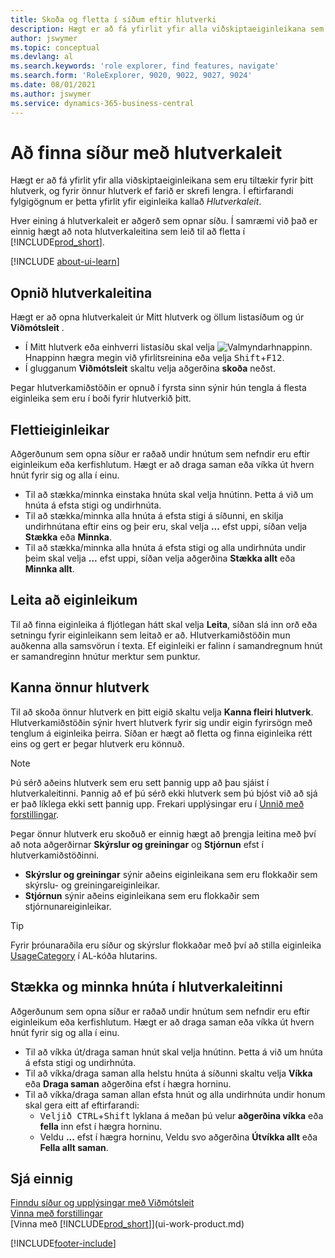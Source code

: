 ```yaml
---
title: Skoða og fletta í síðum eftir hlutverki
description: Hægt er að fá yfirlit yfir alla viðskiptaeiginleikana sem eru tiltækir fyrir hlutverkið þitt og önnur hlutverk með hlutverkaleitinni.
author: jswymer
ms.topic: conceptual
ms.devlang: al
ms.search.keywords: 'role explorer, find features, navigate'
ms.search.form: 'RoleExplorer, 9020, 9022, 9027, 9024'
ms.date: 08/01/2021
ms.author: jswymer
ms.service: dynamics-365-business-central
---
```


# Að finna síður með hlutverkaleit

Hægt er að fá yfirlit yfir alla viðskiptaeiginleikana sem eru tiltækir fyrir þitt hlutverk, og fyrir önnur hlutverk ef farið er skrefi lengra. Í eftirfarandi fylgigögnum er þetta yfirlit yfir eiginleika kallað *Hlutverkaleit*.

Hver eining á hlutverkaleit er aðgerð sem opnar síðu. Í samræmi við það er einnig hægt að nota hlutverkaleitina sem leið til að fletta í [!INCLUDE[prod_short](includes/prod_short.md)].

[!INCLUDE [about-ui-learn](includes/about-ui-learn.md)]

## Opnið hlutverkaleitina

Hægt er að opna hlutverkaleit úr Mitt hlutverk og öllum listasíðum og úr **Viðmótsleit** .

- Í Mitt hlutverk eða einhverri listasíðu skal velja ![Valmyndarhnappinn.](media/ui_menu_button.png "Valmyndarhnappur") Hnappinn hægra megin við yfirlitsreinina eða velja  <kbd>Shift</kbd>+<kbd>F12</kbd>.
- Í glugganum **Viðmótsleit** skaltu velja aðgerðina **skoða** neðst.

Þegar hlutverkamiðstöðin er opnuð í fyrsta sinn sýnir hún tengla á flesta eiginleika sem eru í boði fyrir hlutverkið þitt.

## Flettieiginleikar

Aðgerðunum sem opna síður er raðað undir hnútum sem nefndir eru eftir eiginleikum eða kerfishlutum. Hægt er að draga saman eða víkka út hvern hnút fyrir sig og alla í einu.

- Til að stækka/minnka einstaka hnúta skal velja hnútinn. Þetta á við um hnúta á efsta stigi og undirhnúta.
- Til að stækka/minnka alla hnúta á efsta stigi á síðunni, en skilja undirhnútana eftir eins og þeir eru, skal velja **...** efst uppi, síðan velja **Stækka** eða **Minnka**.
- Til að stækka/minnka alla hnúta á efsta stigi og alla undirhnúta undir þeim skal velja **...** efst uppi, síðan velja aðgerðina **Stækka allt** eða **Minnka allt**.

## Leita að eiginleikum

Til að finna eiginleika á fljótlegan hátt skal velja **Leita**, síðan slá inn orð eða setningu fyrir eiginleikann sem leitað er að. Hlutverkamiðstöðin mun auðkenna alla samsvörun í texta. Ef eiginleiki er falinn í samandregnum hnút er samandreginn hnútur merktur sem punktur. 

## Kanna önnur hlutverk

Til að skoða önnur hlutverk en þitt eigið skaltu velja **Kanna fleiri hlutverk**. Hlutverkamiðstöðin sýnir hvert hlutverk fyrir sig undir eigin fyrirsögn með tenglum á eiginleika þeirra. Síðan er hægt að fletta og finna eiginleika rétt eins og gert er þegar hlutverk eru könnuð.

> [!NOTE]
> Þú sérð aðeins hlutverk sem eru sett þannig upp að þau sjáist í hlutverkaleitinni. Þannig að ef þú sérð ekki hlutverk sem þú bjóst við að sjá er það líklega ekki sett þannig upp. Frekari upplýsingar eru í [Unnið með forstillingar](admin-users-profiles-roles.md). 

Þegar önnur hlutverk eru skoðuð er einnig hægt að þrengja leitina með því að nota aðgerðirnar **Skýrslur og greiningar** og **Stjórnun** efst í hlutverkamiðstöðinni.

- **Skýrslur og greiningar** sýnir aðeins eiginleikana sem eru flokkaðir sem skýrslu- og greiningareiginleikar.
- **Stjórnun** sýnir aðeins eiginleikana sem eru flokkaðir sem stjórnunareiginleikar.

> [!TIP]
> Fyrir þróunaraðila eru síður og skýrslur flokkaðar með því að stilla eiginleika [UsageCategory](/dynamics365/business-central/dev-itpro/developer/properties/devenv-usagecategory-property) í AL-kóða hlutarins.
<!--
 
## Role explorer actions

There a several actions along the top of the role explorer to help you locate features of your role and other roles.

|Action|Description|
|------|------|
|**All**|Shows all features that are related to the role.|
|**Find**|Lets you enter a word or phrase to quickly locate feature names that match.|
|**Explore more roles**|All business features that are available for all roles including your own. When exploring all roles, the other actions work the same way, except for all roles shown. **NOTE:** You will only see roles that are set up to show in role explorer. For more information, see [Manage Profiles](admin-users-profiles-roles.md).  |
|**Report & Analysis**|This action Shows only those features that are categorized as reports and analysis features.|
|**Administration**|Shows only those features that are categorized as administration features.|



<!--
Choose the **Find** action at the top of the role explorer to quickly locate feature names that contain a certain term.

Choose the **Explore more roles** action at the top of the role explorer to get an overview of all business features that are available for all roles including your own.

> [!NOTE]
> Only Role Center actions for profiles where the **Show in Role Explorer** check box is selected will appear on the extended version of the role explorer (shown with the **Explore more roles** action). For more information, see [Manage Profiles](admin-users-profiles-roles.md).
-->

## Stækka og minnka hnúta í hlutverkaleitinni

Aðgerðunum sem opna síður er raðað undir hnútum sem nefndir eru eftir eiginleikum eða kerfishlutum. Hægt er að draga saman eða víkka út hvern hnút fyrir sig og alla í einu.

- Til að víkka út/draga saman hnút skal velja hnútinn. Þetta á við um hnúta á efsta stigi og undirhnúta.
- Til að víkka/draga saman alla helstu hnúta á síðunni skaltu velja **Víkka** eða **Draga saman** aðgerðina efst í hægra horninu.
- Til að víkka/draga saman allan efsta hnút og alla undirhnúta undir honum skal gera eitt af eftirfarandi:
  -  <kbd>Veljið CTRL</kbd>+<kbd>Shift</kbd>  lyklana á meðan þú velur  **aðgerðina víkka**  eða  **fella**  inn efst í hægra horninu.
  - Veldu **...** efst í hægra horninu, Veldu svo aðgerðina **Útvíkka allt** eða **Fella allt saman**.

## Sjá einnig
[Finndu síður og upplýsingar með Viðmótsleit](ui-search.md)  
[Vinna með forstillingar](admin-users-profiles-roles.md)  
[Vinna með [!INCLUDE[prod_short](includes/prod_short.md)]](ui-work-product.md)  

[!INCLUDE[footer-include](includes/footer-banner.md)]